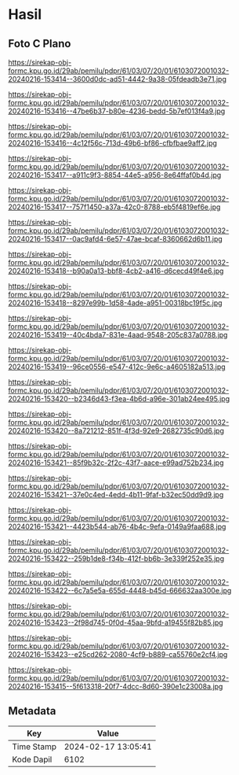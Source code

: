 # Hasil

## Foto C Plano

https://sirekap-obj-formc.kpu.go.id/29ab/pemilu/pdpr/61/03/07/20/01/6103072001032-20240216-153414--3600d0dc-ad51-4442-9a38-05fdeadb3e71.jpg

https://sirekap-obj-formc.kpu.go.id/29ab/pemilu/pdpr/61/03/07/20/01/6103072001032-20240216-153416--47be6b37-b80e-4236-bedd-5b7ef013f4a9.jpg

https://sirekap-obj-formc.kpu.go.id/29ab/pemilu/pdpr/61/03/07/20/01/6103072001032-20240216-153416--4c12f56c-713d-49b6-bf86-cfbfbae9aff2.jpg

https://sirekap-obj-formc.kpu.go.id/29ab/pemilu/pdpr/61/03/07/20/01/6103072001032-20240216-153417--a911c9f3-8854-44e5-a956-8e64ffaf0b4d.jpg

https://sirekap-obj-formc.kpu.go.id/29ab/pemilu/pdpr/61/03/07/20/01/6103072001032-20240216-153417--757f1450-a37a-42c0-8788-eb5f4819ef6e.jpg

https://sirekap-obj-formc.kpu.go.id/29ab/pemilu/pdpr/61/03/07/20/01/6103072001032-20240216-153417--0ac9afd4-6e57-47ae-bcaf-8360662d6b11.jpg

https://sirekap-obj-formc.kpu.go.id/29ab/pemilu/pdpr/61/03/07/20/01/6103072001032-20240216-153418--b90a0a13-bbf8-4cb2-a416-d6cecd49f4e6.jpg

https://sirekap-obj-formc.kpu.go.id/29ab/pemilu/pdpr/61/03/07/20/01/6103072001032-20240216-153418--8297e99b-1d58-4ade-a951-00318bc19f5c.jpg

https://sirekap-obj-formc.kpu.go.id/29ab/pemilu/pdpr/61/03/07/20/01/6103072001032-20240216-153419--40c4bda7-831e-4aad-9548-205c837a0788.jpg

https://sirekap-obj-formc.kpu.go.id/29ab/pemilu/pdpr/61/03/07/20/01/6103072001032-20240216-153419--96ce0556-e547-412c-9e6c-a4605182a513.jpg

https://sirekap-obj-formc.kpu.go.id/29ab/pemilu/pdpr/61/03/07/20/01/6103072001032-20240216-153420--b2346d43-f3ea-4b6d-a96e-301ab24ee495.jpg

https://sirekap-obj-formc.kpu.go.id/29ab/pemilu/pdpr/61/03/07/20/01/6103072001032-20240216-153420--8a721212-851f-4f3d-92e9-2682735c90d6.jpg

https://sirekap-obj-formc.kpu.go.id/29ab/pemilu/pdpr/61/03/07/20/01/6103072001032-20240216-153421--85f9b32c-2f2c-43f7-aace-e99ad752b234.jpg

https://sirekap-obj-formc.kpu.go.id/29ab/pemilu/pdpr/61/03/07/20/01/6103072001032-20240216-153421--37e0c4ed-4edd-4b11-9faf-b32ec50dd9d9.jpg

https://sirekap-obj-formc.kpu.go.id/29ab/pemilu/pdpr/61/03/07/20/01/6103072001032-20240216-153421--4423b544-ab76-4b4c-9efa-0149a9faa688.jpg

https://sirekap-obj-formc.kpu.go.id/29ab/pemilu/pdpr/61/03/07/20/01/6103072001032-20240216-153422--259b1de8-f34b-412f-bb6b-3e339f252e35.jpg

https://sirekap-obj-formc.kpu.go.id/29ab/pemilu/pdpr/61/03/07/20/01/6103072001032-20240216-153422--6c7a5e5a-655d-4448-b45d-666632aa300e.jpg

https://sirekap-obj-formc.kpu.go.id/29ab/pemilu/pdpr/61/03/07/20/01/6103072001032-20240216-153423--2f98d745-0f0d-45aa-9bfd-a19455f82b85.jpg

https://sirekap-obj-formc.kpu.go.id/29ab/pemilu/pdpr/61/03/07/20/01/6103072001032-20240216-153423--e25cd262-2080-4cf9-b889-ca55760e2cf4.jpg

https://sirekap-obj-formc.kpu.go.id/29ab/pemilu/pdpr/61/03/07/20/01/6103072001032-20240216-153415--5f613318-20f7-4dcc-8d60-390e1c23008a.jpg


## Metadata

| Key        | Value               |
| ---------- | ------------------- |
| Time Stamp | 2024-02-17 13:05:41 |
| Kode Dapil | 6102                |



